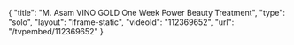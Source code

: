 {
    "title": "M. Asam VINO GOLD One Week Power Beauty Treatment",
    "type": "solo",
    "layout": "iframe-static",
    "videoId": "112369652",
    "url": "\/tvpembed\/112369652"
}